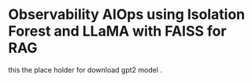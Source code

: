 
# Observability AIOps using Isolation Forest and LLaMA with FAISS for RAG

this the place holder for download gpt2 model .